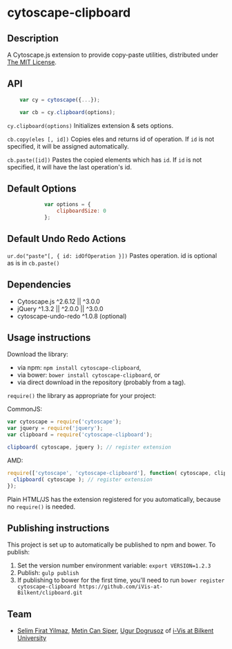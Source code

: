 cytoscape-clipboard
================================================================================


## Description

A Cytoscape.js extension to provide copy-paste utilities, distributed under [The MIT License](https://opensource.org/licenses/MIT).

## API

```javascript
    var cy = cytoscape({...});

    var cb = cy.clipboard(options);

```


`cy.clipboard(options)`
Initializes extension & sets options.

`cb.copy(eles [, id])`
Copies eles and returns id of operation. If `id` is not specified, it will be assigned automatically.

`cb.paste([id])`
Pastes the copied elements which has `id`. If `id` is not specified, it will have the last operation's id.


## Default Options
```javascript
            var options = {
                clipboardSize: 0
            };
```


## Default Undo Redo Actions
`ur.do("paste"[, { id: idOfOperation }])` 
Pastes operation. id is optional as is in `cb.paste()`


## Dependencies

 * Cytoscape.js ^2.6.12 || ^3.0.0
 * jQuery ^1.3.2 || ^2.0.0 || ^3.0.0
 * cytoscape-undo-redo ^1.0.8 (optional)


## Usage instructions

Download the library:
 * via npm: `npm install cytoscape-clipboard`,
 * via bower: `bower install cytoscape-clipboard`, or
 * via direct download in the repository (probably from a tag).

`require()` the library as appropriate for your project:

CommonJS:
```js
var cytoscape = require('cytoscape');
var jquery = require('jquery');
var clipboard = require('cytoscape-clipboard');

clipboard( cytoscape, jquery ); // register extension
```

AMD:
```js
require(['cytoscape', 'cytoscape-clipboard'], function( cytoscape, clipboard ){
  clipboard( cytoscape ); // register extension
});
```

Plain HTML/JS has the extension registered for you automatically, because no `require()` is needed.


## Publishing instructions

This project is set up to automatically be published to npm and bower.  To publish:

1. Set the version number environment variable: `export VERSION=1.2.3`
1. Publish: `gulp publish`
1. If publishing to bower for the first time, you'll need to run `bower register cytoscape-clipboard https://github.com/iVis-at-Bilkent/clipboard.git`

## Team

  * [Selim Firat Yilmaz](https://github.com/mrsfy), [Metin Can Siper](https://github.com/metincansiper), [Ugur Dogrusoz](https://github.com/ugurdogrusoz) of [i-Vis at Bilkent University](http://www.cs.bilkent.edu.tr/~ivis)
